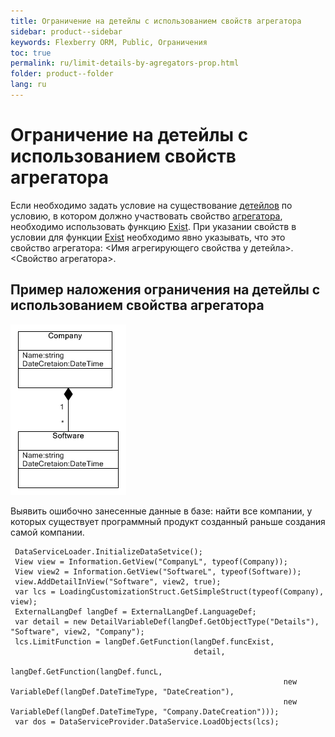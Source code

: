 ```yaml
---
title: Ограничение на детейлы с использованием свойств агрегатора
sidebar: product--sidebar
keywords: Flexberry ORM, Public, Ограничения
toc: true
permalink: ru/limit-details-by-agregators-prop.html
folder: product--folder
lang: ru
---
```


# Ограничение на детейлы с использованием свойств агрегатора
Если необходимо задать условие на существование [детейлов](key-concepts-flexberry-designer.html) по условию, в котором должно участвовать свойство [агрегатора](key-concepts-flexberry-designer.html), необходимо использовать функцию [Exist](exist--exist-exact--exist-all--exist-all-exact.html). При указании свойств в условии для функции [Exist](exist--exist-exact--exist-all--exist-all-exact.html) необходимо явно указывать, что это свойство агрегатора: 
<Имя агрегирующего свойства у детейла>.<Свойство агрегатора>.

## Пример наложения ограничения на детейлы с использованием свойства агрегатора
![](/images/pages/img/page/LimitDetailsByAgregatorsProp/ExistExample.png)

Выявить ошибочно занесенные данные в базе: найти все компании, у которых существует программный продукт созданный раньше создания самой компании.
```
 DataServiceLoader.InitializeDataSetvice();
 View view = Information.GetView("CompanyL", typeof(Company));
 View view2 = Information.GetView("SoftwareL", typeof(Software));
 view.AddDetailInView("Software", view2, true);
 var lcs = LoadingCustomizationStruct.GetSimpleStruct(typeof(Company), view);
 ExternalLangDef langDef = ExternalLangDef.LanguageDef;
 var detail = new DetailVariableDef(langDef.GetObjectType("Details"), "Software", view2, "Company");
 lcs.LimitFunction = langDef.GetFunction(langDef.funcExist,
                                         detail,
                                         langDef.GetFunction(langDef.funcL,
                                                             new VariableDef(langDef.DateTimeType, "DateCreation"),
                                                             new VariableDef(langDef.DateTimeType, "Company.DateCreation")));
 var dos = DataServiceProvider.DataService.LoadObjects(lcs);
```
 

